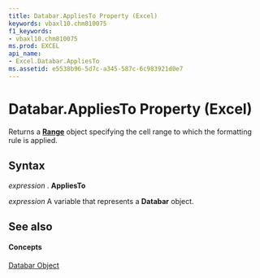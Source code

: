 ```yaml
---
title: Databar.AppliesTo Property (Excel)
keywords: vbaxl10.chm810075
f1_keywords:
- vbaxl10.chm810075
ms.prod: EXCEL
api_name:
- Excel.Databar.AppliesTo
ms.assetid: e5538b96-5d7c-a345-587c-6c983921d0e7
---
```



# Databar.AppliesTo Property (Excel)

Returns a  **[Range](range-object-excel.md)** object specifying the cell range to which the formatting rule is applied.


## Syntax

 _expression_ . **AppliesTo**

 _expression_ A variable that represents a **Databar** object.


## See also


#### Concepts


[Databar Object](databar-object-excel.md)

